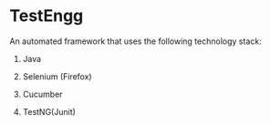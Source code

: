 # TestEngg

An automated framework that uses the following technology stack:

1) Java

2) Selenium (Firefox)

3) Cucumber

4) TestNG(Junit)
